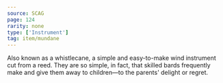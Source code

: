 ```yaml
---
source: SCAG
page: 124
rarity: none
type: ['Instrument']
tag: item/mundane
---
```


Also known as a whistlecane, a simple and easy-to-make wind instrument cut from a reed. They are so simple, in fact, that skilled bards frequently make and give them away to children—to the parents' delight or regret.

